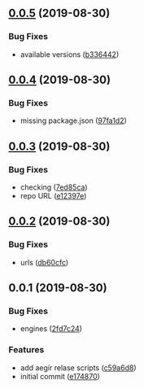 <a name="0.0.5"></a>
## [0.0.5](https://github.com/alanshaw/npm-go-filecoin-dep/compare/v0.0.4...v0.0.5) (2019-08-30)


### Bug Fixes

* available versions ([b336442](https://github.com/alanshaw/npm-go-filecoin-dep/commit/b336442))



<a name="0.0.4"></a>
## [0.0.4](https://github.com/alanshaw/npm-go-filecoin-dep/compare/v0.0.3...v0.0.4) (2019-08-30)


### Bug Fixes

* missing package.json ([97fa1d2](https://github.com/alanshaw/npm-go-filecoin-dep/commit/97fa1d2))



<a name="0.0.3"></a>
## [0.0.3](https://github.com/alanshaw/npm-go-filecoin-dep/compare/v0.0.2...v0.0.3) (2019-08-30)


### Bug Fixes

* checking ([7ed85ca](https://github.com/alanshaw/npm-go-filecoin-dep/commit/7ed85ca))
* repo URL ([e12397e](https://github.com/alanshaw/npm-go-filecoin-dep/commit/e12397e))



<a name="0.0.2"></a>
## [0.0.2](https://github.com/alanshaw/npm-go-filecoin-dep/compare/v0.0.1...v0.0.2) (2019-08-30)


### Bug Fixes

* urls ([db60cfc](https://github.com/alanshaw/npm-go-filecoin-dep/commit/db60cfc))



<a name="0.0.1"></a>
## 0.0.1 (2019-08-30)


### Bug Fixes

* engines ([2fd7c24](https://github.com/alanshaw/npm-go-filecoin-dep/commit/2fd7c24))


### Features

* add aegir relase scripts ([c59a6d8](https://github.com/alanshaw/npm-go-filecoin-dep/commit/c59a6d8))
* initial commit ([e174870](https://github.com/alanshaw/npm-go-filecoin-dep/commit/e174870))



